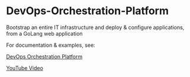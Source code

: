 # DevOps-Orchestration-Platform
Bootstrap an entire IT infrastructure and deploy &amp; configure applications, from a GoLang web application

For documentation & examples, see:

  [DevOps Orchestration Platform](https://software-automation.com/?page_id=132)

  [YouTube Video](https://www.youtube.com/watch?v=yuCfdvAKZrw)

